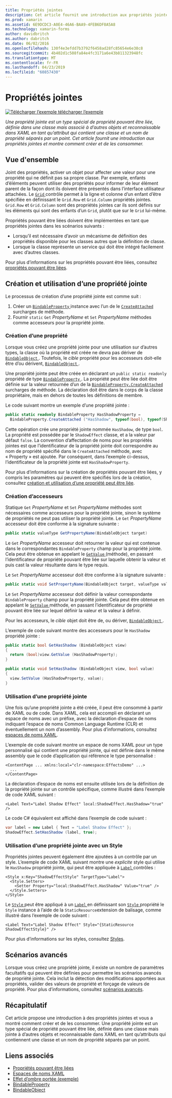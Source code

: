 ```yaml
---
title: Propriétés jointes
description: Cet article fournit une introduction aux propriétés jointes et montre comment créer et de les consommer.
ms.prod: xamarin
ms.assetid: 6E9DCDC3-A0E4-46A6-BAA9-4FEB6DF8A5A8
ms.technology: xamarin-forms
author: davidbritch
ms.author: dabritch
ms.date: 06/02/2016
ms.openlocfilehash: 130f4e3efdd7b3792f6458ad28fc85654e6e38c8
ms.sourcegitcommit: 4b402d1c508fa84e4fc3171a6e43b811323948fc
ms.translationtype: MT
ms.contentlocale: fr-FR
ms.lasthandoff: 04/23/2019
ms.locfileid: "60857430"
---
```

# <a name="attached-properties"></a>Propriétés jointes

[![Télécharger l’exemple](~/media/shared/download.png) télécharger l’exemple](https://developer.xamarin.com/samples/xamarin-forms/effects/shadoweffect/)

_Une propriété jointe est un type spécial de propriété pouvant être liée, définie dans une classe mais associé à d’autres objets et reconnaissable dans XAML en tant qu’attribut qui contient une classe et un nom de propriété séparés par un point. Cet article fournit une introduction aux propriétés jointes et montre comment créer et de les consommer._

## <a name="overview"></a>Vue d'ensemble

Joint des propriétés, activer un objet pour affecter une valeur pour une propriété qui ne définit pas sa propre classe. Par exemple, enfants d’éléments peuvent utiliser des propriétés pour informer de leur élément parent de la façon dont ils doivent être présentés dans l’interface utilisateur attachées. Le [ `Grid` ](xref:Xamarin.Forms.Grid) contrôle permet à la ligne et colonne d’un enfant d’être spécifiée en définissant le `Grid.Row` et `Grid.Column` propriétés jointes. `Grid.Row` et `Grid.Column` sont des propriétés jointes car ils sont définis sur les éléments qui sont des enfants d’un `Grid`, plutôt que sur le `Grid` lui-même.

Propriétés pouvant être liées doivent être implémentées en tant que propriétés jointes dans les scénarios suivants :

- Lorsqu’il est nécessaire d’avoir un mécanisme de définition des propriétés disponible pour les classes autres que la définition de classe.
- Lorsque la classe représente un service qui doit être intégré facilement avec d’autres classes.

Pour plus d’informations sur les propriétés pouvant être liées, consultez [propriétés pouvant être liées](~/xamarin-forms/xaml/bindable-properties.md).

## <a name="creating-and-consuming-an-attached-property"></a>Création et utilisation d’une propriété jointe

Le processus de création d’une propriété jointe est comme suit :

1. Créer un [ `BindableProperty` ](xref:Xamarin.Forms.BindableProperty) instance avec l’un de le [ `CreateAttached` ](xref:Xamarin.Forms.BindableProperty.CreateAttached*) surcharges de méthode.
1. Fournir `static` `Get` *PropertyName* et `Set` *PropertyName* méthodes comme accesseurs pour la propriété jointe.

### <a name="creating-a-property"></a>Création d’une propriété

Lorsque vous créez une propriété jointe pour une utilisation sur d’autres types, la classe où la propriété est créée ne devra pas dériver de [ `BindableObject` ](xref:Xamarin.Forms.BindableObject). Toutefois, le *cible* propriété pour les accesseurs doit-elle être d’ou dérivent, [ `BindableObject` ](xref:Xamarin.Forms.BindableObject).

Une propriété jointe peut être créée en déclarant un `public static readonly` propriété de type [ `BindableProperty` ](xref:Xamarin.Forms.BindableProperty). La propriété peut être liée doit être définie sur la valeur retournée d’un de la [ `BindableProperty.CreateAttached` ](xref:Xamarin.Forms.BindableProperty.CreateAttached(System.String,System.Type,System.Type,System.Object,Xamarin.Forms.BindingMode,Xamarin.Forms.BindableProperty.ValidateValueDelegate,Xamarin.Forms.BindableProperty.BindingPropertyChangedDelegate,Xamarin.Forms.BindableProperty.BindingPropertyChangingDelegate,Xamarin.Forms.BindableProperty.CoerceValueDelegate,Xamarin.Forms.BindableProperty.CreateDefaultValueDelegate)) surcharges de méthode. La déclaration doit être dans le corps de la classe propriétaire, mais en dehors de toutes les définitions de membre.

Le code suivant montre un exemple d’une propriété jointe :

```csharp
public static readonly BindableProperty HasShadowProperty =
  BindableProperty.CreateAttached ("HasShadow", typeof(bool), typeof(ShadowEffect), false);
```

Cette opération crée une propriété jointe nommée `HasShadow`, de type `bool`. La propriété est possédée par le `ShadowEffect` classe, et a la valeur par défaut `false`. La convention d’affectation de noms pour les propriétés jointes est que l’identificateur de la propriété jointe doit correspondre au nom de propriété spécifié dans le `CreateAttached` méthode, avec « Property » est ajoutée. Par conséquent, dans l’exemple ci-dessus, l’identificateur de la propriété jointe est `HasShadowProperty`.

Pour plus d’informations sur la création de propriétés pouvant être liées, y compris les paramètres qui peuvent être spécifiés lors de la création, consultez [création et utilisation d’une propriété peut être liée](~/xamarin-forms/xaml/bindable-properties.md#consuming-bindable-property).

### <a name="creating-accessors"></a>Création d’accesseurs

Statique `Get` *PropertyName* et `Set` *PropertyName* méthodes sont nécessaires comme accesseurs pour la propriété jointe, sinon le système de propriétés ne peut pas utiliser la propriété jointe. Le `Get` *PropertyName* accesseur doit être conforme à la signature suivante :

```csharp
public static valueType GetPropertyName(BindableObject target)
```

Le `Get` *PropertyName* accesseur doit retourner la valeur qui est contenue dans le correspondantes `BindableProperty` champ pour la propriété jointe. Cela peut être obtenue en appelant le [ `GetValue` ](xref:Xamarin.Forms.BindableObject.GetValue(Xamarin.Forms.BindableProperty)) (méthode), en passant l’identificateur de propriété pouvant être liée sur laquelle obtenir la valeur et puis cast la valeur résultante dans le type requis.

Le `Set` *PropertyName* accesseur doit être conforme à la signature suivante :

```csharp
public static void SetPropertyName(BindableObject target, valueType value)
```

Le `Set` *PropertyName* accesseur doit définir la valeur correspondante `BindableProperty` champ pour la propriété jointe. Cela peut être obtenue en appelant le [ `SetValue` ](xref:Xamarin.Forms.BindableObject.SetValue(Xamarin.Forms.BindableProperty,System.Object)) méthode, en passant l’identificateur de propriété pouvant être liée sur lequel définir la valeur et la valeur à définir.

Pour les accesseurs, le *cible* objet doit être de, ou dériver, [ `BindableObject` ](xref:Xamarin.Forms.BindableObject).

L’exemple de code suivant montre des accesseurs pour le `HasShadow` propriété jointe :

```csharp
public static bool GetHasShadow (BindableObject view)
{
  return (bool)view.GetValue (HasShadowProperty);
}

public static void SetHasShadow (BindableObject view, bool value)
{
  view.SetValue (HasShadowProperty, value);
}
```

### <a name="consuming-an-attached-property"></a>Utilisation d’une propriété jointe

Une fois qu’une propriété jointe a été créée, il peut être consommé à partir de XAML ou de code. Dans XAML, cela est accompli en déclarant un espace de noms avec un préfixe, avec la déclaration d’espace de noms indiquant l’espace de noms Common Language Runtime (CLR) et éventuellement un nom d’assembly. Pour plus d’informations, consultez [espaces de noms XAML](~/xamarin-forms/xaml/namespaces.md).

L’exemple de code suivant montre un espace de noms XAML pour un type personnalisé qui contient une propriété jointe, qui est définie dans le même assembly que le code d’application qui référence le type personnalisé :

```xaml
<ContentPage ... xmlns:local="clr-namespace:EffectsDemo" ...>
  ...
</ContentPage>
```

La déclaration d’espace de noms est ensuite utilisée lors de la définition de la propriété jointe sur un contrôle spécifique, comme illustré dans l’exemple de code XAML suivant :

```xaml
<Label Text="Label Shadow Effect" local:ShadowEffect.HasShadow="true" />
```

Le code C# équivalent est affiché dans l’exemple de code suivant :

```csharp
var label = new Label { Text = "Label Shadow Effect" };
ShadowEffect.SetHasShadow (label, true);
```

### <a name="consuming-an-attached-property-with-a-style"></a>Utilisation d’une propriété jointe avec un Style

Propriétés jointes peuvent également être ajoutées à un contrôle par un style. L’exemple de code XAML suivant montre une *explicite* style qui utilise le `HasShadow` propriété jointe, qui peut être appliquée à [ `Label` ](xref:Xamarin.Forms.Label) contrôles :

```xaml
<Style x:Key="ShadowEffectStyle" TargetType="Label">
  <Style.Setters>
    <Setter Property="local:ShadowEffect.HasShadow" Value="true" />
  </Style.Setters>
</Style>
```

Le [ `Style` ](xref:Xamarin.Forms.Style) peut être appliqué à un [ `Label` ](xref:Xamarin.Forms.Label) en définissant son [ `Style` ](xref:Xamarin.Forms.VisualElement.Style) propriété le `Style` instance à l’aide de la `StaticResource`extension de balisage, comme illustré dans l’exemple de code suivant :

```xaml
<Label Text="Label Shadow Effect" Style="{StaticResource ShadowEffectStyle}" />
```

Pour plus d’informations sur les styles, consultez [Styles](~/xamarin-forms/user-interface/styles/index.md).

## <a name="advanced-scenarios"></a>Scénarios avancés

Lorsque vous créez une propriété jointe, il existe un nombre de paramètres facultatifs qui peuvent être définies pour permettre les scénarios avancés de propriété jointe. Cela inclut la détection des modifications apportées aux propriétés, valider des valeurs de propriété et forçage de valeurs de propriété. Pour plus d’informations, consultez [scénarios avancés](~/xamarin-forms/xaml/bindable-properties.md#advanced).

## <a name="summary"></a>Récapitulatif

Cet article propose une introduction à des propriétés jointes et vous a montré comment créer et de les consommer. Une propriété jointe est un type spécial de propriété pouvant être liée, définie dans une classe mais jointe à d’autres objets et reconnaissable dans XAML en tant qu’attributs qui contiennent une classe et un nom de propriété séparés par un point.


## <a name="related-links"></a>Liens associés

- [Propriétés pouvant être liées](~/xamarin-forms/xaml/bindable-properties.md)
- [Espaces de noms XAML](~/xamarin-forms/xaml/namespaces.md)
- [Effet d’ombre portée (exemple)](https://developer.xamarin.com/samples/xamarin-forms/effects/shadoweffect/)
- [BindableProperty](xref:Xamarin.Forms.BindableProperty)
- [BindableObject](xref:Xamarin.Forms.BindableObject)
